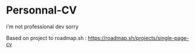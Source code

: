# Personnal-CV
i'm not professional dev sorry


Based on project to roadmap.sh : 
https://roadmap.sh/projects/single-page-cv
